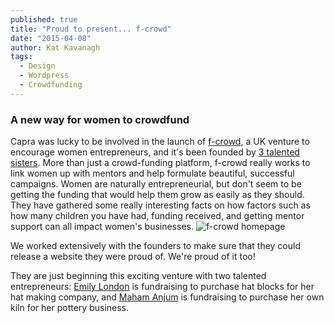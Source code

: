 ```yaml
---
published: true
title: "Proud to present... f-crowd"
date: "2015-04-08"
author: Kat Kavanagh
tags: 
  - Design
  - Wordpress
  - Crowdfunding
---
```


### A new way for women to crowdfund

Capra was lucky to be involved in the launch of [f-crowd](http://f-crowd.com), a UK venture to encourage women entrepreneurs, and it's been founded by [3 talented sisters](https://f-crowd.com/about/team/). More than just a crowd-funding platform, f-crowd really works to link women up with mentors and help formulate beautiful, successful campaigns. Women are naturally entrepreneurial, but don't seem to be getting the funding that would help them grow as easily as they should. They have gathered some really interesting facts on how factors such as how many children you have had, funding received, and getting mentor support can all impact women's businesses.
<img src="https://dl.dropboxusercontent.com/u/4461726/thisiscapra/f-crowd.jpg" alt="f-crowd homepage" />

We worked extensively with the founders to make sure that they could release a website they were proud of.  We're proud of it too!

They are just beginning this exciting venture with two talented entrepreneurs:  [Emily London](https://f-crowd.com/projects/hat-blocks/) is fundraising to purchase hat blocks for her hat making company, and [Maham Anjum](https://f-crowd.com/projects/a-new-kiln/) is fundraising to purchase her own kiln for her pottery business.




